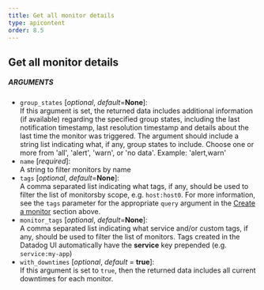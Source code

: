```yaml
---
title: Get all monitor details
type: apicontent
order: 8.5
---
```

## Get all monitor details
##### ARGUMENTS
* `group_states` [*optional*, *default*=**None**]:  
    If this argument is set, the returned data includes additional information (if available) regarding the specified group states, including the last notification timestamp, last resolution timestamp and details about the last time the monitor was triggered. The argument should include a string list indicating what, if any, group states to include. Choose one or more from 'all', 'alert', 'warn', or 'no data'. Example: 'alert,warn'
* `name` [*required*]:  
    A string to filter monitors by name
* `tags` [*optional*, *default*=**None**]:  
    A comma separated list indicating what tags, if any, should be used to filter the list of monitorsby scope, e.g. `host:host0`. For more information, see the `tags` parameter for the appropriate `query` argument in the [Create a monitor](#monitor-create) section above.
* `monitor_tags` [*optional*, *default*=**None**]:  
    A comma separated list indicating what service and/or custom tags, if any, should be used to filter the list of monitors. Tags created in the Datadog UI automatically have the **service** key prepended (e.g. `service:my-app`)
* `with_downtimes` [*optional*, *default* = **true**]:  
    If this argument is set to `true`, then the returned data includes all current downtimes for each monitor.